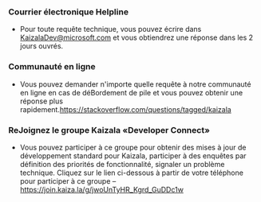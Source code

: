 ### <a name="email-helpline"></a>Courrier électronique Helpline
* Pour toute requête technique, vous pouvez écrire dans KaizalaDev@microsoft.com et vous obtiendrez une réponse dans les 2 jours ouvrés.

### <a name="online-community"></a>Communauté en ligne
* Vous pouvez demander n'importe quelle requête à notre communauté en ligne en cas de déBordement de pile et vous pouvez obtenir une réponse plus rapidement.https://stackoverflow.com/questions/tagged/kaizala 

### <a name="join-kaizala-developer-connect-group"></a>ReJoignez le groupe Kaizala «Developer Connect»
* Vous pouvez participer à ce groupe pour obtenir des mises à jour de développement standard pour Kaizala, participer à des enquêtes par définition des priorités de fonctionnalité, signaler un problème technique. Cliquez sur le lien ci-dessous à partir de votre téléphone pour participer à ce groupe –https://join.kaiza.la/g/jwoUnTyHR_Kgrd_GuDDc1w 
